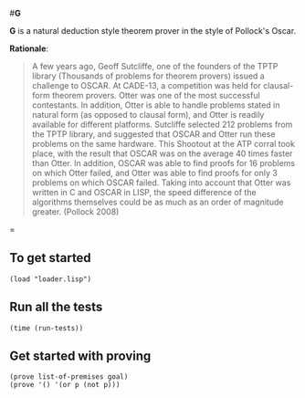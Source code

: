 #**G**

**G** is a natural deduction style theorem prover in the style of Pollock's Oscar. 

__Rationale__:

> A few years ago, Geoff Sutcliffe, one of the founders of the TPTP library (Thousands of problems for theorem provers) issued a challenge to OSCAR. At CADE-13, a competition was held for clausal-form theorem provers. Otter was one of the most successful contestants. In addition, Otter is able to handle problems stated in natural form (as opposed to clausal form), and Otter is readily available for different platforms. Sutcliffe selected 212 problems from the TPTP library, and suggested that OSCAR and Otter run these problems on the same hardware. This Shootout at the ATP corral took place, with the result that OSCAR was on the average 40 times faster than Otter. In addition, OSCAR was able to find proofs for 16 problems on which Otter failed, and Otter was able to find proofs for only 3 problems on which OSCAR failed. Taking into account that Otter was written in C and OSCAR in LISP, the speed difference of the algorithms themselves could be as much as an order of magnitude greater. (Pollock 2008)

=

## To get started 

    (load "loader.lisp")
  
## Run all the tests

    (time (run-tests))
  
## Get started with proving

    (prove list-of-premises goal)
    (prove '() '(or p (not p)))
